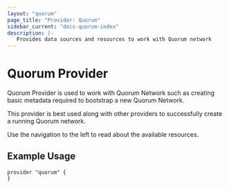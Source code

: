```yaml
---
layout: "quorum"
page_title: "Provider: Quorum"
sidebar_current: "docs-quorum-index"
description: |-
   Provides data sources and resources to work with Quorum network
---
```


# Quorum Provider

Quorum Provider is used to work with Quorum Network such as creating basic metadata required to bootstrap a new Quorum Network.

This provider is best used along with other providers to successfully create a running Quorum network.

Use the navigation to the left to read about the available resources.

## Example Usage

```hcl
provider "quorum" {
}
```